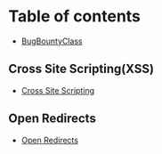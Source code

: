 # Table of contents

* [BugBountyClass](README.md)

## Cross Site Scripting(XSS)

* [Cross Site Scripting](XSS/xss.md)

## Open Redirects
* [Open Redirects](OpenRedirects/Open_Redirects.md)
